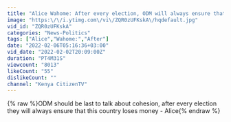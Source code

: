 ```yaml
---
title: "Alice Wahome: After every election, ODM will always ensure that this country loses money"
image: "https:\/\/i.ytimg.com\/vi\/ZQR0zUFKskA\/hqdefault.jpg"
vid_id: "ZQR0zUFKskA"
categories: "News-Politics"
tags: ["Alice","Wahome:","After"]
date: "2022-02-06T05:16:36+03:00"
vid_date: "2022-02-02T20:09:00Z"
duration: "PT4M31S"
viewcount: "8013"
likeCount: "55"
dislikeCount: ""
channel: "Kenya CitizenTV"
---
```

{% raw %}ODM should be last to talk about cohesion, after every election they will always ensure that this country loses money - Alice{% endraw %}
